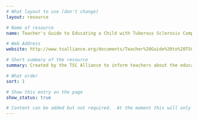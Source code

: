 ```yaml
---
# What layout to use (don't change)
layout: resource

# Name of resource
name: Teacher's Guide to Educating a Child with Tuberous Sclerosis Complex

# Web Address
website: http://www.tsalliance.org/documents/Teacher%20Guide%20to%20TSC.pdf

# Short summary of the resource
summary: Created by the TSC Alliance to inform teachers about the educational needs of individuals with tuberous sclerosis.

# What order
sort: 1

# Show this entry on the page
show_status: true

# Content can be added but not required.  At the moment this will only show on the home page area.
---
```


